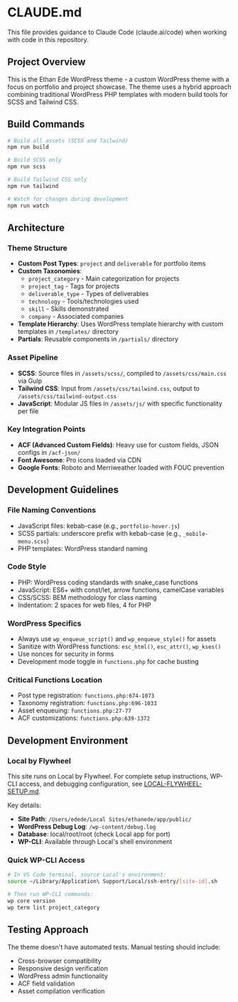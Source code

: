 # CLAUDE.md

This file provides guidance to Claude Code (claude.ai/code) when working with code in this repository.

## Project Overview

This is the Ethan Ede WordPress theme - a custom WordPress theme with a focus on portfolio and project showcase. The theme uses a hybrid approach combining traditional WordPress PHP templates with modern build tools for SCSS and Tailwind CSS.

## Build Commands

```bash
# Build all assets (SCSS and Tailwind)
npm run build

# Build SCSS only
npm run scss

# Build Tailwind CSS only
npm run tailwind

# Watch for changes during development
npm run watch
```

## Architecture

### Theme Structure
- **Custom Post Types**: `project` and `deliverable` for portfolio items
- **Custom Taxonomies**: 
  - `project_category` - Main categorization for projects
  - `project_tag` - Tags for projects
  - `deliverable_type` - Types of deliverables
  - `technology` - Tools/technologies used
  - `skill` - Skills demonstrated
  - `company` - Associated companies
- **Template Hierarchy**: Uses WordPress template hierarchy with custom templates in `/templates/` directory
- **Partials**: Reusable components in `/partials/` directory

### Asset Pipeline
- **SCSS**: Source files in `/assets/scss/`, compiled to `/assets/css/main.css` via Gulp
- **Tailwind CSS**: Input from `/assets/css/tailwind.css`, output to `/assets/css/tailwind-output.css`
- **JavaScript**: Modular JS files in `/assets/js/` with specific functionality per file

### Key Integration Points
- **ACF (Advanced Custom Fields)**: Heavy use for custom fields, JSON configs in `/acf-json/`
- **Font Awesome**: Pro icons loaded via CDN
- **Google Fonts**: Roboto and Merriweather loaded with FOUC prevention

## Development Guidelines

### File Naming Conventions
- JavaScript files: kebab-case (e.g., `portfolio-hover.js`)
- SCSS partials: underscore prefix with kebab-case (e.g., `_mobile-menu.scss`)
- PHP templates: WordPress standard naming

### Code Style
- PHP: WordPress coding standards with snake_case functions
- JavaScript: ES6+ with const/let, arrow functions, camelCase variables
- CSS/SCSS: BEM methodology for class naming
- Indentation: 2 spaces for web files, 4 for PHP

### WordPress Specifics
- Always use `wp_enqueue_script()` and `wp_enqueue_style()` for assets
- Sanitize with WordPress functions: `esc_html()`, `esc_attr()`, `wp_kses()`
- Use nonces for security in forms
- Development mode toggle in `functions.php` for cache busting

### Critical Functions Location
- Post type registration: `functions.php:674-1073`
- Taxonomy registration: `functions.php:696-1033`
- Asset enqueuing: `functions.php:27-77`
- ACF customizations: `functions.php:639-1372`

## Development Environment

### Local by Flywheel
This site runs on Local by Flywheel. For complete setup instructions, WP-CLI access, and debugging configuration, see [LOCAL-FLYWHEEL-SETUP.md](./LOCAL-FLYWHEEL-SETUP.md).

Key details:
- **Site Path**: `/Users/edede/Local Sites/ethanede/app/public/`
- **WordPress Debug Log**: `/wp-content/debug.log`
- **Database**: local/root/root (check Local app for port)
- **WP-CLI**: Available through Local's shell environment

### Quick WP-CLI Access
```bash
# In VS Code terminal, source Local's environment:
source ~/Library/Application\ Support/Local/ssh-entry/[site-id].sh

# Then run WP-CLI commands:
wp core version
wp term list project_category
```

## Testing Approach

The theme doesn't have automated tests. Manual testing should include:
- Cross-browser compatibility
- Responsive design verification
- WordPress admin functionality
- ACF field validation
- Asset compilation verification